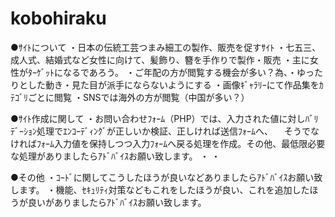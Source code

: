 # kobohiraku

●ｻｲﾄについて
・日本の伝統工芸つまみ細工の製作、販売を促すｻｲﾄ
・七五三、成人式、結婚式など女性に向けて、髪飾り、簪を手作りで製作・販売
・主に女性がﾀｰｹﾞｯﾄになるであろう。
・ご年配の方が閲覧する機会が多い？為、・ゆったりとした動き・見た目が派手にならないようにする
・画像ｷﾞｬﾗﾘｰにて作品集をｶﾃｺﾞﾘごとに閲覧
・SNSでは海外の方が閲覧（中国が多い？）

●ｻｲﾄ作成に関して
・お問い合わせﾌｫｰﾑ（PHP）では、入力された値に対しﾊﾞﾘﾃﾞｰｼｮﾝ処理でｴﾝｺｰﾃﾞｨﾝｸﾞが正しいか検証、正しければ送信ﾌｫｰﾑへ、
　そうでなければﾌｫｰﾑ入力値を保持しつつ入力ﾌｫｰﾑへ戻る処理を作成。その他、最低限必要な処理がありましたらｱﾄﾞﾊﾞｲｽお願い致します。
・
・
　

●その他
・ｺｰﾄﾞに関してこうしたほうが良いなどありましたらｱﾄﾞﾊﾞｲｽお願い致します。
・機能、ｾｷｭﾘﾃｨ対策などもこれをしたほうが良い、これを追加したほうが良いがありましたらｱﾄﾞﾊﾞｲｽお願い致します。
